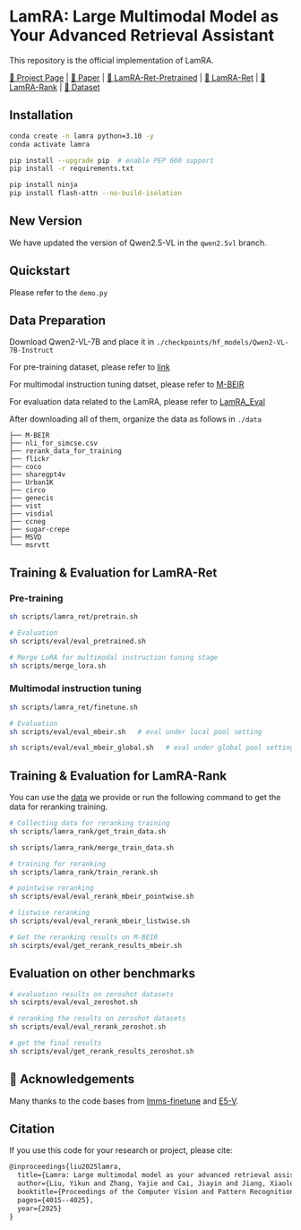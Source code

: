 # LamRA: Large Multimodal Model as Your Advanced Retrieval Assistant

This repository is the official implementation of LamRA.

[🏡 Project Page](https://code-kunkun.github.io/LamRA/) |  [📄 Paper](https://arxiv.org/pdf/2412.01720) | [🤗 LamRA-Ret-Pretrained](https://huggingface.co/code-kunkun/LamRA-Ret-Pretrained) | [🤗 LamRA-Ret](https://huggingface.co/code-kunkun/LamRA-Ret) | [🤗 LamRA-Rank](https://huggingface.co/code-kunkun/LamRA-Rank) | [🤗 Dataset](https://huggingface.co/datasets/code-kunkun/LamRA_Eval)

## Installation

```bash 
conda create -n lamra python=3.10 -y
conda activate lamra 

pip install --upgrade pip  # enable PEP 660 support 
pip install -r requirements.txt

pip install ninja
pip install flash-attn --no-build-isolation
```

## New Version
We have updated the version of Qwen2.5-VL in the `qwen2.5vl` branch.

## Quickstart
Please refer to the `demo.py`

## Data Preparation 

Download Qwen2-VL-7B and place it in `./checkpoints/hf_models/Qwen2-VL-7B-Instruct`

For pre-training dataset, please refer to [link](https://huggingface.co/datasets/princeton-nlp/datasets-for-simcse)

For multimodal instruction tuning datset, please refer to [M-BEIR](https://huggingface.co/datasets/TIGER-Lab/M-BEIR)

For evaluation data related to the LamRA, please refer to [LamRA_Eval](https://huggingface.co/datasets/code-kunkun/LamRA_Eval)

After downloading all of them, organize the data as follows in `./data`
```
├── M-BEIR
├── nli_for_simcse.csv
├── rerank_data_for_training
├── flickr
├── coco
├── sharegpt4v
├── Urban1K
├── circo
├── genecis
├── vist
├── visdial
├── ccneg
├── sugar-crepe
├── MSVD
└── msrvtt
```

## Training & Evaluation for LamRA-Ret

### Pre-training

```bash 
sh scripts/lamra_ret/pretrain.sh
```

```bash 
# Evaluation 
sh scripts/eval/eval_pretrained.sh
```

```bash 
# Merge LoRA for multimodal instruction tuning stage
sh scripts/merge_lora.sh 
```

###  Multimodal instruction tuning

```bash
sh scripts/lamra_ret/finetune.sh
```

```bash 
# Evaluation 
sh scripts/eval/eval_mbeir.sh   # eval under local pool setting

sh scripts/eval/eval_mbeir_global.sh   # eval under global pool setting
```

## Training & Evaluation for LamRA-Rank

You can use the [data](https://huggingface.co/datasets/code-kunkun/LamRA_Eval/tree/main/rerank_data_for_training) we provide or run the following command to get the data for reranking training.

```bash
# Collecting data for reranking training
sh scripts/lamra_rank/get_train_data.sh

sh scripts/lamra_rank/merge_train_data.sh
```

```bash
# training for reranking
sh scripts/lamra_rank/train_rerank.sh
```

```bash 
# pointwise reranking
sh scripts/eval/eval_rerank_mbeir_pointwise.sh

# listwise reranking
sh scripts/eval/eval_rerank_mbeir_listwise.sh
```

```bash
# Get the reranking results on M-BEIR
sh scirpts/eval/get_rerank_results_mbeir.sh
```

## Evaluation on other benchmarks

```bash
# evaluation results on zeroshot datasets
sh scirpts/eval/eval_zeroshot.sh

# reranking the results on zeroshot datasets
sh scripts/eval/eval_rerank_zeroshot.sh

# get the final results
sh scripts/eval/get_rerank_results_zeroshot.sh
```


## 🫡 Acknowledgements

Many thanks to the code bases from [lmms-finetune](https://github.com/zjysteven/lmms-finetune) and [E5-V](https://github.com/kongds/E5-V).


## Citation
If you use this code for your research or project, please cite:
```latex
@inproceedings{liu2025lamra,
  title={Lamra: Large multimodal model as your advanced retrieval assistant},
  author={Liu, Yikun and Zhang, Yajie and Cai, Jiayin and Jiang, Xiaolong and Hu, Yao and Yao, Jiangchao and Wang, Yanfeng and Xie, Weidi},
  booktitle={Proceedings of the Computer Vision and Pattern Recognition Conference},
  pages={4015--4025},
  year={2025}
}
```